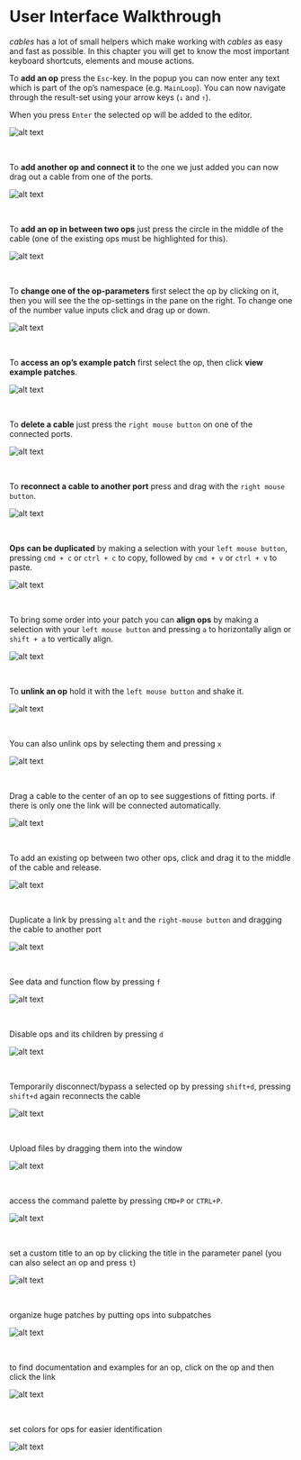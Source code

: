 # User Interface Walkthrough

*cables* has a lot of small helpers which make working with *cables* as easy and fast as possible. In this chapter you will get to know the most important keyboard shortcuts, elements and mouse actions.  

To **add an op** press the `Esc`-key. In the popup you can now enter any text which is part of the op’s namespace (e.g. `MainLoop`). You can now navigate through the result-set using your arrow keys (`↓` and `↑`).  

When you press `Enter` the selected op will be added to the editor.     

![alt text](video/a_add_op_new.gif)

<br />


To **add another op and connect it** to the one we just added you can now drag out a cable from one of the ports.  

![alt text](video/b_add_op_and_connect_it_new.gif)


<br />


To **add an op in between two ops** just press the circle in the middle of the cable (one of the existing ops must be highlighted for this).  

![alt text](video/c_add_op_between_other_ops.gif)


<br />


To **change one of the op-parameters** first select the op by clicking on it, then you will see the the op-settings in the pane on the right. To change one of the number value inputs click and drag up or down.

![alt text](video/d_change_op_parameter.gif)

<br />



To **access an op’s example patch** first select the op, then click **view example patches**.

![alt text](video/e_view_example_patch.gif)


<br />



To **delete a cable** just press the `right mouse button` on one of the connected ports.

![alt text](video/f_delete_link.gif)


<br />


To **reconnect a cable to another port** press and drag with the `right mouse button`.

![alt text](video/g_reconnect_link.gif)


<br />


**Ops can be duplicated** by making a selection with your `left mouse button`, pressing `cmd + c` or `ctrl + c` to copy, followed by `cmd + v` or `ctrl + v` to paste.  

![alt text](video/h_copy_paste_op.gif)


<br />


To bring some order into your patch you can **align ops** by making a selection with your `left mouse button` and pressing `a` to horizontally align or `shift + a` to vertically align.   


![alt text](video/i_align_ops.gif)


<br />


To **unlink an op** hold it with the `left mouse button` and shake it.  

![alt text](video/j_disconnect_by_shaking.gif)


<br />

You can also unlink ops by selecting them and pressing `x`

![alt text](video/k_disconnect_with_x_key.gif)


<br />


Drag a cable to the center of an op to see suggestions of fitting ports. if there is only one the link will be connected automatically.


![alt text](video/l_connect_with_drag_to_center.gif)


<br />


To add an existing op between two other ops, click and drag it to the middle of the cable and release.


![alt text](video/m_add_existing_op_between.gif)

<br />


Duplicate a link by pressing `alt` and the `right-mouse button` and dragging the cable to another port

![alt text](video/n_duplicate_link.gif)

<br />


See data and function flow by pressing `f`

![alt text](video/o_op_flow_with_f_key.gif)


<br />


Disable ops and its children by pressing `d`


![alt text](video/p_disable_ops_with_d_key.gif	)


<br />


Temporarily disconnect/bypass a selected op by pressing `shift+d`, pressing `shift+d` again reconnects the cable

![alt text](video/q_disable_op_with_shift_and_d_key.gif)


<br />


Upload files by dragging them into the window

![alt text](video/r_add_file_drag_and_drop.gif)



<br />


access the command palette by pressing `CMD+P` or `CTRL+P`. 

![alt text](video/s_command_palette_ctrl_and_p.gif)


<br />


set a custom title to an op by clicking the title in the parameter panel (you can also select an op and press `t`)

![alt text](video/t_change_op_title.gif)


<br />





organize huge patches by putting ops into subpatches


![alt text](video/u_create_subpatch.gif)

<br />



to find documentation and examples for an op, click on the op and then click the link

![alt text ](video/v_op_documentation_link.gif)

<br />

set colors for ops for easier identification

![alt text ](video/colormarker.gif)

